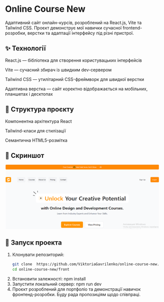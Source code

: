 # Online Course New
Адаптивний сайт онлайн-курсів, розроблений на React.js, Vite та Tailwind CSS. Проєкт демонструє мої навички сучасної frontend-розробки, верстки та адаптації інтерфейсу під різні пристрої.

## ✨ Технології
React.js — бібліотека для створення користувацьких інтерфейсів

Vite — сучасний збирач із швидким dev-сервером

Tailwind CSS — утилітарний CSS-фреймворк для швидкої верстки

Адаптивна верстка — сайт коректно відображається на мобільних, планшетах і десктопах

## 🧩 Структура проєкту
Компонентна архітектура React

Tailwind-класи для стилізації

Семантична HTML5-розмітка

## 📸 Скриншот
![Прев'ю проекту](public/img/laptop.png)

## 🚀 Запуск проекта

1. Клонувати репозиторий:
   ```bash
   git clone  https://github.com/ViktoriaGavrilenko/online-course-new.git
   cd online-course-new/front

2. Встановити залежності:
   npm install
3. Запустити локальний сервер:
   npm run dev
4. Проєкт розроблений для портфоліо та демонстрації навичок фронтенд-розробки. Буду рада пропозиціям щодо співпраці.